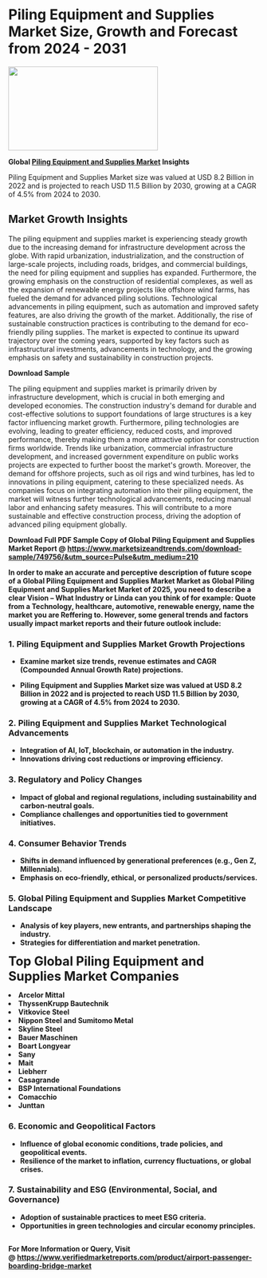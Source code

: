 <H1>Piling Equipment and Supplies Market Size, Growth and Forecast from 2024 - 2031</H1><img class="aligncenter size-medium wp-image-584254" src="https://thirdeyenews.in/wp-content/uploads/2024/09/Global-Market-Research-300x168.jpeg" alt="" width="300" height="168" /><p><strong>Global&nbsp;<a href="https://www.marketsizeandtrends.com/download-sample/749756/&amp;utm_source=Pulse&amp;utm_medium=210">Piling Equipment and Supplies Market</a> Insights</strong></p><p>Piling Equipment and Supplies Market size was valued at USD 8.2 Billion in 2022 and is projected to reach USD 11.5 Billion by 2030, growing at a CAGR of 4.5% from 2024 to 2030.</p><p><h2>Market Growth Insights</h2> <p>The piling equipment and supplies market is experiencing steady growth due to the increasing demand for infrastructure development across the globe. With rapid urbanization, industrialization, and the construction of large-scale projects, including roads, bridges, and commercial buildings, the need for piling equipment and supplies has expanded. Furthermore, the growing emphasis on the construction of residential complexes, as well as the expansion of renewable energy projects like offshore wind farms, has fueled the demand for advanced piling solutions. Technological advancements in piling equipment, such as automation and improved safety features, are also driving the growth of the market. Additionally, the rise of sustainable construction practices is contributing to the demand for eco-friendly piling supplies. The market is expected to continue its upward trajectory over the coming years, supported by key factors such as infrastructural investments, advancements in technology, and the growing emphasis on safety and sustainability in construction projects.</p> <p><strong>Download Sample</strong></p> <p>The piling equipment and supplies market is primarily driven by infrastructure development, which is crucial in both emerging and developed economies. The construction industry's demand for durable and cost-effective solutions to support foundations of large structures is a key factor influencing market growth. Furthermore, piling technologies are evolving, leading to greater efficiency, reduced costs, and improved performance, thereby making them a more attractive option for construction firms worldwide. Trends like urbanization, commercial infrastructure development, and increased government expenditure on public works projects are expected to further boost the market's growth. Moreover, the demand for offshore projects, such as oil rigs and wind turbines, has led to innovations in piling equipment, catering to these specialized needs. As companies focus on integrating automation into their piling equipment, the market will witness further technological advancements, reducing manual labor and enhancing safety measures. This will contribute to a more sustainable and effective construction process, driving the adoption of advanced piling equipment globally.</p> <p><strong></p><p><span class=""><strong>Download Full PDF Sample Copy of Global Piling Equipment and Supplies Market Report</strong> @ <a href="https://www.marketsizeandtrends.com/download-sample/749756/&amp;utm_source=Pulse&amp;utm_medium=210" target="_blank">https://www.marketsizeandtrends.com/download-sample/749756/&amp;utm_source=Pulse&amp;utm_medium=210</a></span></p><p>In order to make an accurate and perceptive description of future scope of a Global&nbsp;Piling Equipment and Supplies Market Market as Global&nbsp;Piling Equipment and Supplies Market Market of 2025, you need to describe a clear Vision &ndash; What Industry or Linda can you think of for example: Quote from a Technology, healthcare, automotive, renewable energy, name the market you are Reffering to. However, some general trends and factors usually impact market reports and their future outlook include:</p><h3>1.&nbsp;<strong>Piling Equipment and Supplies Market Growth Projections</strong></h3><ul><li>Examine market size trends, revenue estimates and CAGR (Compounded Annual Growth Rate) projections.</li><li><p>Piling Equipment and Supplies Market size was valued at USD 8.2 Billion in 2022 and is projected to reach USD 11.5 Billion by 2030, growing at a CAGR of 4.5% from 2024 to 2030.</p></li></ul><h3>2.&nbsp;<strong>Piling Equipment and Supplies Market Technological Advancements</strong></h3><ul><li>Integration of AI, IoT, blockchain, or automation in the industry.</li><li>Innovations driving cost reductions or improving efficiency.</li></ul><h3>3.&nbsp;<strong>Regulatory and Policy Changes</strong></h3><ul><li>Impact of global and regional regulations, including sustainability and carbon-neutral goals.</li><li>Compliance challenges and opportunities tied to government initiatives.</li></ul><h3>4.&nbsp;<strong>Consumer Behavior Trends</strong></h3><ul><li>Shifts in demand influenced by generational preferences (e.g., Gen Z, Millennials).</li><li>Emphasis on eco-friendly, ethical, or personalized products/services.</li></ul><h3>5.&nbsp;<strong>Global Piling Equipment and Supplies Market Competitive Landscape</strong></h3><ul><li>Analysis of key players, new entrants, and partnerships shaping the industry.</li><li>Strategies for differentiation and market penetration.</li></ul><p data-pm-slice="1 1 []"><span style="color: inherit; font-family: inherit; font-size: 25px;">Top Global Piling Equipment and Supplies Market Companies</span></p><div class="" data-test-id=""><p><li>Arcelor Mittal</li><li> ThyssenKrupp Bautechnik</li><li> Vitkovice Steel</li><li> Nippon Steel and Sumitomo Metal</li><li> Skyline Steel</li><li> Bauer Maschinen</li><li> Boart Longyear</li><li> Sany</li><li> Mait</li><li> Liebherr</li><li> Casagrande</li><li> BSP International Foundations</li><li> Comacchio</li><li> Junttan</li></p></div><h3>6.&nbsp;<strong>Economic and Geopolitical Factors</strong></h3><ul><li>Influence of global economic conditions, trade policies, and geopolitical events.</li><li>Resilience of the market to inflation, currency fluctuations, or global crises.</li></ul><h3>7.&nbsp;<strong>Sustainability and ESG (Environmental, Social, and Governance)</strong></h3><ul><li>Adoption of sustainable practices to meet ESG criteria.</li><li>Opportunities in green technologies and circular economy principles.</li></ul><h2><strong style="font-size: 14px;">For More Information or Query, Visit @&nbsp;</strong><a style="background-color: #ffffff; font-size: 14px;" href="https://www.marketsizeandtrends.com/report/piling-equipment-and-supplies-market/" target="_blank">https://www.verifiedmarketreports.com/product/airport-passenger-boarding-bridge-market</a></h2>
